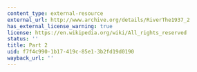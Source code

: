 ```yaml
---
content_type: external-resource
external_url: http://www.archive.org/details/RiverThe1937_2
has_external_license_warning: true
license: https://en.wikipedia.org/wiki/All_rights_reserved
status: ''
title: Part 2
uid: f7f4c990-1b17-419c-85e1-3b2fd19d0190
wayback_url: ''
---
```

